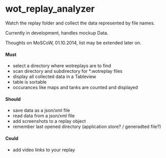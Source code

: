 wot_replay_analyzer
===================

Watch the replay folder and collect the data represented by file names.

Currently in development, handles mockup Data.

Thoughts on MoSCoW, 01.10.2014, list may be extended later on.

#### Must
* select a directory where wotreplays are to find
* scan directory and subdirectory for *.wotreplay files
* display all collected data in a Tableview
* table is sortable
* occurances like maps and tanks are counted and displayed

#### Should
* save data as a json/xml file
* read data from a json/xml file
* add screenshots to a replay object
* remember last opened directory (application store? / generadted file?)


#### Could
* add video links to your replay
